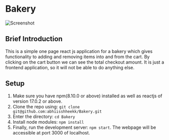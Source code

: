 # Bakery

![Screenshot](https://user-images.githubusercontent.com/46621760/205465619-a30ff9a8-c70f-4d4c-92ec-d0e66c0b8343.png)

## Brief Introduction

This is a simple one page react js application for a bakery which gives functionality to adding and removing items into and from the cart. By clicking on the cart button we can see the total checkout amount. It is just a frontend application, so it will not be able to do anything else. 

## Setup

1. Make sure you have npm(8.10.0 or above) installed as well as reactjs of version 17.0.2 or above.
2. Clone the repo using: ```git clone git@github.com:abhiisshheekk/Bakery.git```
3. Enter the directory: ```cd Bakery```
4. Install node modules: ```npm install```
5. Finally, run the development server: ```npm start```. The webpage will be accessible at port 3000 of localhost.
